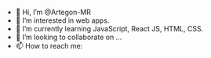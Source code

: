 - 👋 Hi, I’m @Artegon-MR
- 👀 I’m interested in web apps.
- 🌱 I’m currently learning JavaScript, React JS, HTML, CSS.
- 💞️ I’m looking to collaborate on ...
- 📫 How to reach me: 

<!---
Artegon-MR/Artegon-MR is a ✨ special ✨ repository because its `README.md` (this file) appears on your GitHub profile.
You can click the Preview link to take a look at your changes.
--->
